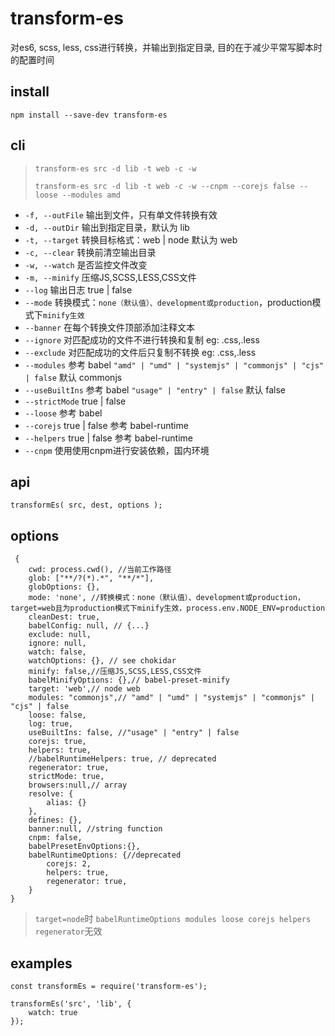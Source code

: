 # transform-es

对es6, scss, less, css进行转换，并输出到指定目录, 目的在于减少平常写脚本时的配置时间

## install

`npm install --save-dev transform-es`

## cli

> `transform-es src -d lib -t web -c -w`
>
>`transform-es src -d lib -t web -c -w --cnpm --corejs false --loose --modules amd`

- `-f, --outFile` 输出到文件，只有单文件转换有效
- `-d, --outDir` 输出到指定目录，默认为 lib
- `-t, --target` 转换目标格式：web | node 默认为 web
- `-c, --clear`  转换前清空输出目录
- `-w, --watch` 是否监控文件改变
- `-m, --minify` 压缩JS,SCSS,LESS,CSS文件
- `--log` 输出日志 true | false 
- `--mode` 转换模式：`none（默认值）、development或production`，production模式下`minify生效` 
- `--banner` 在每个转换文件顶部添加注释文本
- `--ignore` 对匹配成功的文件不进行转换和复制 eg: .css,.less 
- `--exclude` 对匹配成功的文件后只复制不转换 eg: .css,.less 
- `--modules` 参考 babel  `"amd" | "umd" | "systemjs" | "commonjs" | "cjs" | false`  默认 commonjs
- `--useBuiltIns` 参考 babel  `"usage" | "entry" | false` 默认 false
- `--strictMode` true | false 
- `--loose` 参考 babel
- `--corejs` true | false  参考 babel-runtime
- `--helpers` true | false 参考 babel-runtime
- `--cnpm` 使用使用cnpm进行安装依赖，国内环境



## api

```
transformEs( src, dest, options );
```

## options

```
 {
    cwd: process.cwd(), //当前工作路径
    glob: ["**/?(*).*", "**/*"],
    globOptions: {},
    mode: 'none', //转换模式：none（默认值）、development或production，target=web且为production模式下minify生效，process.env.NODE_ENV=production
    cleanDest: true,
    babelConfig: null, // {...} 
    exclude: null,
    ignore: null,
    watch: false,
    watchOptions: {}, // see chokidar
    minify: false,//压缩JS,SCSS,LESS,CSS文件
    babelMinifyOptions: {},// babel-preset-minify
    target: 'web',// node web
    modules: "commonjs",// "amd" | "umd" | "systemjs" | "commonjs" | "cjs" | false
    loose: false,
    log: true,
    useBuiltIns: false, //"usage" | "entry" | false
    corejs: true,
    helpers: true,
    //babelRuntimeHelpers: true, // deprecated
    regenerator: true,
    strictMode: true,
    browsers:null,// array 
    resolve: {
        alias: {}
    },
    defines: {},
    banner:null, //string function
    cnpm: false,
    babelPresetEnvOptions:{},
    babelRuntimeOptions: {//deprecated
        corejs: 2, 
        helpers: true,
        regenerator: true,
    }
}
```

> `target=node`时 `babelRuntimeOptions modules loose corejs helpers regenerator`无效

## examples 

```
const transformEs = require('transform-es');

transformEs('src', 'lib', {
    watch: true
});

```

